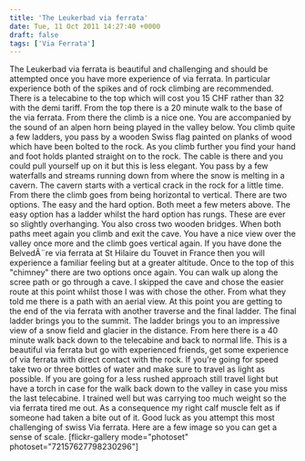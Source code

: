 ```yaml
---
title: 'The Leukerbad via ferrata'
date: Tue, 11 Oct 2011 14:27:40 +0000
draft: false
tags: ['Via Ferrata']
---
```


The Leukerbad via ferrata is beautiful and challenging and should be attempted once you have more experience of via ferrata. In particular experience both of the spikes and of rock climbing are recommended. There is a telecabine to the top which will cost you 15 CHF rather than 32 with the demi tariff. From the top there is a 20 minute walk to the base of the via ferrata. From there the climb is a nice one. You are accompanied by the sound of an alpen horn being played in the valley below. You climb quite a few ladders, you pass by a wooden Swiss flag painted on planks of wood which have been bolted to the rock. As you climb further you find your hand and foot holds planted straight on to the rock. The cable is there and you could pull yourself up on it but this is less elegant. You pass by a few waterfalls and streams running down from where the snow is melting in a cavern. The cavern starts with a vertical crack in the rock for a little time. From there the climb goes from being horizontal to vertical. There are two options. The easy and the hard option. Both meet a few meters above. The easy option has a ladder whilst the hard option has rungs. These are ever so slightly overhanging. You also cross two wooden bridges. When both paths meet again you climb and exit the cave. You have a nice view over the valley once more and the climb goes vertical again. If you have done the BelvedÃ¨re via ferrata at St Hilaire du Touvet in France then you will experience a familiar feeling but at a greater altitude. Once to the top of this "chimney" there are two options once again. You can walk up along the scree path or go through a cave. I skipped the cave and chose the easier route at this point whilst those I was with chose the other. From what they told me there is a path with an aerial view. At this point you are getting to the end of the via ferrata with another traverse and the final ladder. The final ladder brings you to the summit. The ladder brings you to an impressive view of a snow field and glacier in the distance. From here there is a 40 minute walk back down to the telecabine and back to normal life. This is a beautiful via ferrata but go with experienced friends, get some experience of via ferrata with direct contact with the rock. If you're going for speed take two or three bottles of water and make sure to travel as light as possible. If you are going for a less rushed approach still travel light but have a torch in case for the walk back down to the valley in case you miss the last telecabine. I trained well but was carrying too much weight so the via ferrata tired me out. As a consequence my right calf muscle felt as if someone had taken a bite out of it. Good luck as you attempt this most challenging of swiss Via ferrata. Here are a few image so you can get a sense of scale. \[flickr-gallery mode="photoset" photoset="72157627798230296"\]